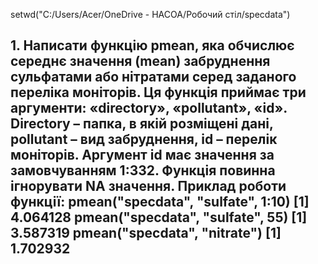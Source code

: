 setwd("C:/Users/Acer/OneDrive - НАСОА/Робочий стіл/specdata")
## 1.	Написати функцію pmean, яка обчислює середнє значення (mean) забруднення сульфатами або нітратами серед заданого переліка моніторів. Ця функція приймає три аргументи: «directory», «pollutant», «id». Directory – папка, в якій розміщені дані, pollutant – вид забруднення, id – перелік моніторів. Аргумент id має значення за замовчуванням 1:332. Функція повинна ігнорувати NA значення. Приклад роботи функції: pmean("specdata", "sulfate", 1:10) [1] 4.064128 pmean("specdata", "sulfate", 55) [1] 3.587319 pmean("specdata", "nitrate") [1] 1.702932 ##

